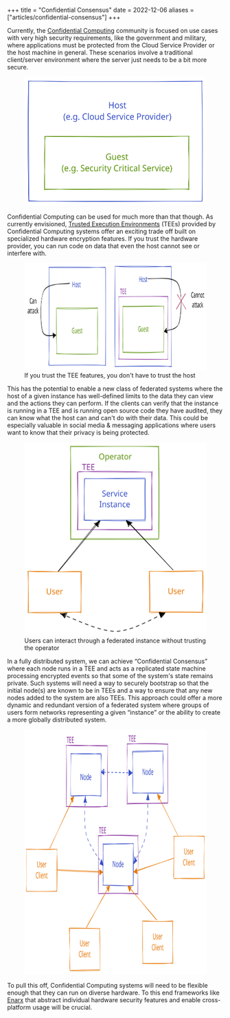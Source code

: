 +++
title = "Confidential Consensus"
date = 2022-12-06
aliases = ["articles/confidential-consensus"]
+++

Currently, the [Confidential Computing] community is focused on use cases with very high security requirements,
like the government and military, where applications must be protected from the Cloud Service Provider or the host machine in general.
These scenarios involve a traditional client/server environment where the server just needs to be a bit more secure.

<figure>
    <img
        src="/cc/figure-0.svg"
        width="450px"
        height="300px"
        alt="Diagram showing a cloud service provider host containing a security critical service guest"
    />
</figure>


Confidential Computing can be used for much more than that though.
As currently envisioned, [Trusted Execution Environments] (TEEs)
provided by Confidential Computing systems offer an exciting trade off built on specialized hardware encryption features.
If you trust the hardware provider, you can run code on data that even the host cannot see or interfere with.

<figure>
    <img
        src="/cc/figure-1.svg"
        width="800px"
        height="250px"
        alt="Diagram showing how a guest in a TEE can be attacked while one not in one can be."
    />
    <figcaption>If you trust the TEE features, you don't have to trust the host</figcaption>
</figure>

This has the potential to enable a new class of federated systems where
the host of a given instance has well-defined limits to the data they can view and the actions they can perform.
If the clients can verify that the instance is running in a TEE and is running open source code they have audited,
they can know what the host can and can't do with their data.
This could be especially valuable in social media & messaging applications where users want to know that their privacy is being protected.

<figure>
    <img
        src="/cc/figure-2.svg"
        width="450px"
        height="450px"
        alt="Diagram showing two users talking to a service instance within a TEE as a way to talk to each other."
    />
    <figcaption>Users can interact through a federated instance without trusting the operator</figcaption>
</figure>

In a fully distributed system, we can achieve <q>Confidential Consensus</q>
where each node runs in a TEE and acts as a replicated state machine processing encrypted events so that some of the system's state remains private.
Such systems will need a way to securely bootstrap so that the initial node(s) are known to be in TEEs
and a way to ensure that any new nodes added to the system are also TEEs.
This approach could offer a more dynamic and redundant version of a federated system where groups of users form networks
representing a given <q>instance</q> or the ability to create a more globally distributed system.

<figure>
    <img
        src="/cc/figure-3.svg"
        width="800px"
        height="570px"
        alt="Diagram showing three TEEs each running a node and users talking to various nodes."
    />
</figure>

To pull this off, Confidential Computing systems will need to be flexible enough that they can run on diverse hardware.
To this end frameworks like [Enarx] that abstract individual hardware security features
and enable cross-platform usage will be crucial.

[Confidential Computing]: https://confidentialcomputing.io/
[Trusted Execution Environments]: https://en.wikipedia.org/wiki/Trusted_execution_environment
[Enarx]: https://enarx.dev/